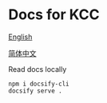 # Docs for KCC

[English](en-us.md)

[简体中文](zh-cn.md)

Read docs locally
```
npm i docsify-cli
docsify serve .
```

